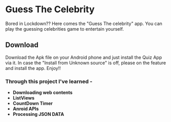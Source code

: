 # Guess The Celebrity

Bored in Lockdown??
Here comes the "Guess The celebrity" app. You can play the guessing celebrities game to entertain yourself.

## Download
Download the Apk file on your Android phone and just install the Quiz App via it. In case the "Install from Unknown source" is off, please on the feature and install the app. Enjoy!!

### Through this project I've learned -
* **Downloading web contents**
* **ListViews**
* **CountDown Timer**
* **Anroid APIs**
* **Processing JSON DATA**
